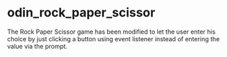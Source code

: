 # odin_rock_paper_scissor

The Rock Paper Scissor game has been modified to let the user enter his choice by just clicking a button using event listener instead of entering the value via the prompt.